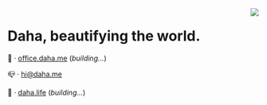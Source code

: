 <img align='right' src="https://github-readme-stats.vercel.app/api/top-langs/?username=DahaWong&theme=graywhite&hide=HTML" />

# Daha, beautifying the world.

💼️ · [office.daha.me](https://office.daha.me) (*building…*)

📪️ · hi@daha.me

🌊️ · [daha.life](https://daha.life) (*building…*)





